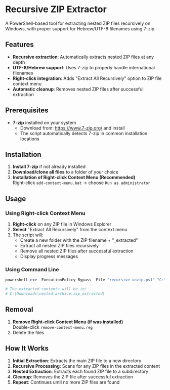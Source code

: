 # Recursive ZIP Extractor

A PowerShell-based tool for extracting nested ZIP files recursively on Windows, with proper support for Hebrew/UTF-8 filenames using 7-zip.

## Features

- **Recursive extraction**: Automatically extracts nested ZIP files at any depth
- **UTF-8/Hebrew support**: Uses 7-zip to properly handle international filenames
- **Right-click integration**: Adds "Extract All Recursively" option to ZIP file context menu
- **Automatic cleanup**: Removes nested ZIP files after successful extraction

## Prerequisites

- **7-zip** installed on your system
  - Download from: https://www.7-zip.org/ and install
  - The script automatically detects 7-zip in common installation locations

## Installation

1. **Install 7-zip** if not already installed
2. **Download/clone all files** to a folder of your choice
3. **Installation of Right-click Context Menu (Recommended)**  
   Right-click `add-context-menu.bat` -> choose `Run as administrator`

## Usage

### Using Right-click Context Menu

1. **Right-click** on any ZIP file in Windows Explorer
2. **Select** "Extract All Recursively" from the context menu
3. The script will:
   - Create a new folder with the ZIP filename + "_extracted"
   - Extract all nested ZIP files recursively
   - Remove all nested ZIP files after successful extraction
   - Display progress messages

### Using Command Line

```powershell
powershell.exe -ExecutionPolicy Bypass -File "recursive-unzip.ps1" "C:\Downloads\nested-archive.zip"

# The extracted contents will be in:
# C:\Downloads\nested-archive.zip_extracted\
```

## Removal

1. **Remove Right-click Context Menu (if was installed)**  
   Double-click `remove-context-menu.reg`
2. Delete the files

## How It Works

1. **Initial Extraction**: Extracts the main ZIP file to a new directory
2. **Recursive Processing**: Scans for any ZIP files in the extracted content
3. **Nested Extraction**: Extracts each found ZIP file to a subdirectory
4. **Cleanup**: Removes the ZIP file after successful extraction
5. **Repeat**: Continues until no more ZIP files are found
